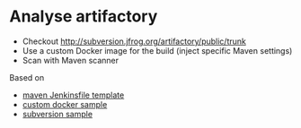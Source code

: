 # Analyse artifactory

* Checkout http://subversion.jfrog.org/artifactory/public/trunk
* Use a custom Docker image for the build (inject specific Maven settings)
* Scan with Maven scanner

Based on
* [maven Jenkinsfile template](https://github.com/drautureau-sonarsource/jenkinsfile-templates/blob/master/maven)
* [custom docker sample](https://github.com/drautureau-sonarsource/jenkinsfile-templates/tree/master/samples/custom-docker)
* [subversion sample](https://github.com/drautureau-sonarsource/jenkinsfile-templates/tree/master/samples/subversion)
